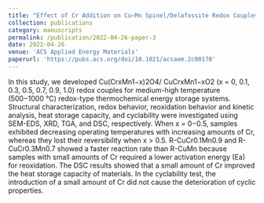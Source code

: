 ```yaml
---
title: "Effect of Cr Addition on Cu–Mn Spinel/Delafossite Redox Couples for Medium-High Temperature Thermochemical Energy Storage"
collection: publications
category: manuscripts
permalink: /publication/2022-04-26-paper-3
date: 2022-04-26
venue: 'ACS Applied Energy Materials'
paperurl: 'https://pubs.acs.org/doi/10.1021/acsaem.2c00178'
---
```


In this study, we developed Cu(CrxMn1−x)2O4/ CuCrxMn1−xO2 (x = 0, 0.1, 0.3, 0.5, 0.7, 0.9, 1.0) redox couples for medium-high temperature (500−1000 °C) redox-type thermochemical energy storage systems. Structural characterization, redox behavior, reoxidation behavior and kinetic analysis, heat storage capacity, and cyclability were investigated using SEM-EDS, XRD, TGA, and DSC, respectively. When x = 0−0.5, samples exhibited decreasing operating temperatures with increasing amounts of Cr, whereas they lost their reversibility when x > 0.5. R-CuCr0.1Mn0.9 and R-CuCr0.3Mn0.7 showed a faster reaction rate than R-CuMn because samples with small amounts of Cr required a lower activation energy (Ea) for reoxidation. The DSC results showed that a small amount of Cr improved the heat storage capacity of materials. In the cyclability test, the introduction of a small amount of Cr did not cause the deterioration of cyclic properties.
